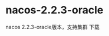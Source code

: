 # nacos-2.2.3-oracle
nacos 2.2.3-oracle版本，支持集群
<a src="https://github.com/Zmmmmy/nacos-2.2.3-oracle/releases/download/2.2.3/nacos2.2.3-oracle.zip">下载</a>

